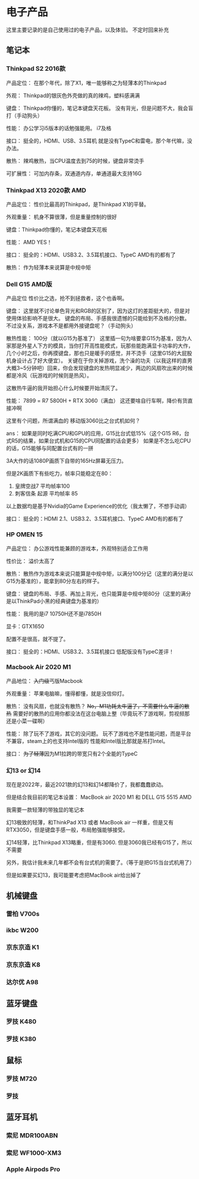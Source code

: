 # 电子产品

这里主要记录的是自己使用过的电子产品，以及体验。
不定时回来补充

## 笔记本

### Thinkpad S2 2016款

产品定位：
在那个年代，除了X1，唯一能够称之为轻薄本的Thinkpad

外观：
Thinkpad的银灰色外壳做的真的辣鸡，塑料感满满

键盘：
Thinkpad你懂的，笔记本键盘天花板。
没有背光，但是问题不大，我会盲打（手动狗头）

性能：
办公学习i5版本的话勉强能用。
i7及格

接口：
挺全的，HDMI、USB、3.5耳机
就是没有TypeC和雷电，那个年代嘛，没办法。

散热：
辣鸡散热，当CPU温度去到75的时候，键盘非常烫手

可扩展性：
可加内存条，双通道内存，单通道最大支持16G

### Thinkpad X13 2020款 AMD

产品定位：
性价比最高的Thinkpad，是Thinkpad X1的平替。

外观重量：
机身不算很薄，但是重量控制的很好

键盘：Thinkpad你懂的，笔记本键盘天花板

性能：
AMD YES！

接口：
挺全的：HDMI、USB3.2、3.5耳机接口、TypeC
AMD有的都有了

散热：
作为轻薄本来说算是中规中矩

### Dell G15 AMD版 

产品定位
性价比之选，抢不到拯救者，这个也香啊。



键盘：
这里就不讨论单色背光和RGB的区别了，因为这灯的差距挺大的，但是对使用体验影响不是很大。
键盘的布局、手感我很遗憾的只能给到不及格的分数。
不过没关系，游戏本不是都用外接键盘呢？（手动狗头）

散热性能：
100分（就以G15为基准了）
这里插一句为啥要拿G15为基准，因为人家那是外星人下方的模具，当你打开高性能模式，玩那些能跑满显卡功率的大作，几个小时之后，你再摸键盘，那也只是暖手的感觉，并不烫手（这里G15的大屁股机身设计占了好大便宜）。
关键在于你关掉游戏，洗个澡的功夫（以我这样的直男大概3~5分钟吧）回来，你会发现键盘的发热明显减少，两边的风扇吹出来的时候都是冷风（玩游戏的时候则是热风）。

这散热牛逼的我开始担心什么时候要开始清灰了。

性能：
7899 = R7 5800H + RTX 3060（满血）
这还要啥自行车啊，降价有货直接冲啊

这里有个问题，所谓满血的 移动版3060比之台式机如何？

ans：
如果是同时吃满CPU和GPU的应用，G15比台式低15%（这个G15 R6，台式R5的结果，如果台式机和G15的CPU同配置的话会更多）
如果是不怎么吃CPU的话，G15能够与同配置台式有的一拼

3A大作的话1080P画质下自带的165Hz屏幕无压力。

但是2K画质下有些吃力，帧率只能稳定在80：
1. 皇牌空战7 平均帧率100
2. 刺客信条 起源 平均帧率 85

以上数据均是基于Nvidia的Game Experience的优化（我太懒了，不想手动调）

接口：
挺全的：HDMI 2.1、USB3.2、3.5耳机接口、TypeC
AMD有的都有了

### HP OMEN 15 

产品定位：
办公游戏性能兼顾的游戏本，外观特别适合工作用

性价比：
溢价太高了

散热：
散热作为游戏本来说只能算是中规中矩，以满分100分记（这里的满分是以G15为基准的），能拿到80分左右的样子。

键盘：
键盘的布局、手感、再加上背光，也只能算是中规中矩80分（这里的满分是以ThinkPad小黑的经典键盘为基准的）

性能：
我用的是i7 10750H还不是i7850H

显卡：GTX1650

配置不是很高，就不提了。

接口：
挺全的：HDMI、USB3.2、3.5耳机接口
低配版没有TypeC差评！

### Macbook Air 2020 M1

产品地位：
~~入门级~~丐版Macbook

外观重量：
苹果电脑嘛，懂得都懂，就是没信仰灯。

散热：
没有风扇，也就没有散热？
~~No，M1功耗太牛逼了，不需要什么牛逼的散热~~
需要好的散热的应用你都没法在这台电脑上整（毕竟玩不了游戏啊，剪视频那还是小菜一碟啊）

性能：
除了玩不了游戏，其它的没问题。
玩不了游戏也不是性能问题，而是平台不兼容，steam上的也支持Intel版的
性能和Intel版比那就是吊打Intel。

接口：
~~为了轻薄~~因为M1拉跨的带宽只有2个全能的TypeC

### 幻13 or 幻14

现在是2022年，最近2021款的幻13和幻14都降价了，我都蠢蠢欲动。

但是结合我目前的笔记本设置：
MacBook air 2020 M1 和 DELL G15 5515 AMD

我需要一款轻薄的带独显的笔记本

幻13极致的轻薄，和ThinkPad X13 或者 MacBook air 一样重，但是又有RTX3050，但是键盘手感一般，布局勉强能够接受。

幻14轻薄，比Thinkpad X13略重，但是有3060.
但是3060我已经有G15了，所以不需要

另外，我估计我未来几年都不会有台式机的需要了。（等于是把G15当台式机用了）

但是如果要买幻13，我可能要考虑把MacBook air给出掉了

## 机械键盘

### 雷柏 V700s

### ikbc W200

### 京东京造 K1

### 京东京造 K8

### 达尔优 A98

## 蓝牙键盘

### 罗技 K480

### 罗技 K380

## 鼠标

### 罗技 M720

### 罗技

## 蓝牙耳机

### 索尼 MDR100ABN

### 索尼 WF1000-XM3

### Apple Airpods Pro
